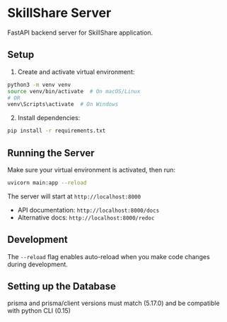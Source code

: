 # SkillShare Server

FastAPI backend server for SkillShare application.

## Setup

1. Create and activate virtual environment:
```bash
python3 -m venv venv
source venv/bin/activate  # On macOS/Linux
# OR
venv\Scripts\activate  # On Windows
```

2. Install dependencies:
```bash
pip install -r requirements.txt
```

## Running the Server

Make sure your virtual environment is activated, then run:

```bash
uvicorn main:app --reload
```

The server will start at `http://localhost:8000`

- API documentation: `http://localhost:8000/docs`
- Alternative docs: `http://localhost:8000/redoc`

## Development

The `--reload` flag enables auto-reload when you make code changes during development.

## Setting up the Database
prisma and prisma/client versions must match (5.17.0) and be compatible with python CLI (0.15)